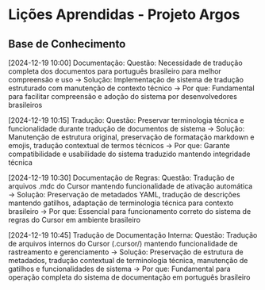 # Lições Aprendidas - Projeto Argos

## Base de Conhecimento

[2024-12-19 10:00] Documentação: Questão: Necessidade de tradução completa dos documentos para português brasileiro para melhor compreensão e uso → Solução: Implementação de sistema de tradução estruturado com manutenção de contexto técnico → Por que: Fundamental para facilitar compreensão e adoção do sistema por desenvolvedores brasileiros

[2024-12-19 10:15] Tradução: Questão: Preservar terminologia técnica e funcionalidade durante tradução de documentos de sistema → Solução: Manutenção de estrutura original, preservação de formatação markdown e emojis, tradução contextual de termos técnicos → Por que: Garante compatibilidade e usabilidade do sistema traduzido mantendo integridade técnica

[2024-12-19 10:30] Documentação de Regras: Questão: Tradução de arquivos .mdc do Cursor mantendo funcionalidade de ativação automática → Solução: Preservação de metadados YAML, tradução de descrições mantendo gatilhos, adaptação de terminologia técnica para contexto brasileiro → Por que: Essencial para funcionamento correto do sistema de regras do Cursor em ambiente brasileiro

[2024-12-19 10:45] Tradução de Documentação Interna: Questão: Tradução de arquivos internos do Cursor (.cursor/) mantendo funcionalidade de rastreamento e gerenciamento → Solução: Preservação de estrutura de metadados, tradução contextual de terminologia técnica, manutenção de gatilhos e funcionalidades de sistema → Por que: Fundamental para operação completa do sistema de documentação em português brasileiro 
